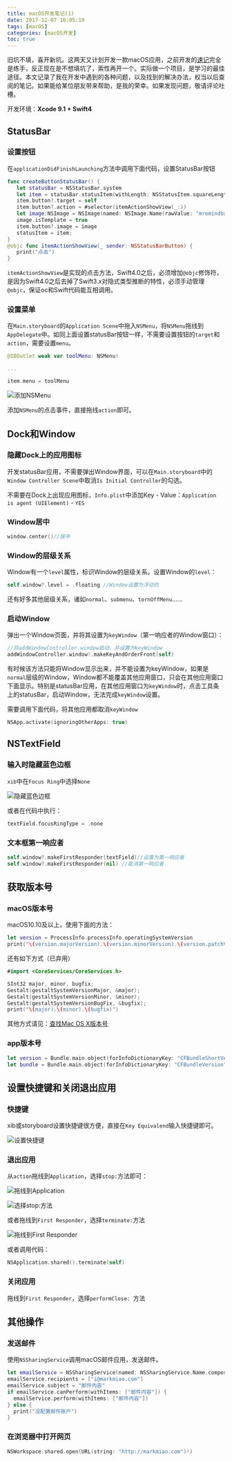 ```yaml
---
title: macOS开发笔记(1)
date: 2017-12-07 16:05:19
tags: [macOS]
categories: [macOS开发]
toc: true
---
```


旧坑不填，喜开新坑。这两天又计划开发一款macOS应用，之前开发的[速记](http://markmiao.com/2017/07/26/stenonote/)完全是练手，反正现在是不想填坑了，索性再开一个。实际做一个项目，是学习的最佳途径。本文记录了我在开发中遇到的各种问题，以及找到的解决办法，权当以后查阅的笔记。如果能给某位朋友带来帮助，是我的荣幸。如果发现问题，敬请评论吐槽。

<!-- more -->

开发环境：**Xcode 9.1 + Swift4**

## StatusBar

### 设置按钮

在`applicationDidFinishLaunching`方法中调用下面代码，设置StatusBar按钮

```Swift
func createButtonStatusBar() {
   let statusBar = NSStatusBar.system
   let item = statusBar.statusItem(withLength: NSStatusItem.squareLength)
   item.button?.target = self
   item.button?.action = #selector(itemActionShowView(_:))
   let image:NSImage = NSImage(named: NSImage.Name(rawValue: "mremindbaricon"))!
   image.isTemplate = true
   item.button?.image = image
   statusItem = item;
}
@objc func itemActionShowView(_ sender: NSStatusBarButton) {
   print("点击")
}
```

`itemActionShowView`是实现的点击方法，Swift4.0之后，必须增加`@objc`修饰符，是因为Swift4.0之后去掉了Swift3.x对隐式类型推断的特性，必须手动管理`@objc`，保证oc和Swift代码能互相调用。

### 设置菜单

在`Main.storyboard`的`Application Scene`中拖入`NSMenu`，将`NSMenu`拖线到`AppDelegate`中。如同上面设置statusBar按钮一样，不需要设置按钮的`target`和`action`，需要设置`menu`。

```Swift
@IBOutlet weak var toolMenu: NSMenu!

...

item.menu = toolMenu
```

![添加NSMenu](http://oalg33nuc.bkt.clouddn.com/2017-12-04-15-48-40.png)

添加`NSMenu`的点击事件，直接拖线`action`即可。

## Dock和Window

### 隐藏Dock上的应用图标

开发statusBar应用，不需要弹出Window界面，可以在`Main.storyboard`中的`Window Controller Scene`中取消`Is Initial Controller`的勾选。

不需要在Dock上出现应用图标，`Info.plist`中添加Key - Value：`Application is agent (UIElement)` - `YES`


### Window居中

```Swift
window.center()//居中
```

### Window的层级关系

Window有一个`level`属性，标识Window的层级关系。设置Window的`level`：

```Swift
self.window?.level = .floating //Window设置为浮动的
```

还有好多其他层级关系，诸如`normal`、`submenu`、`tornOffMenu`......

### 启动Window

弹出一个Window页面，并将其设置为`keyWindow`（第一响应者的Window窗口）：

```Swift
//将addWindowController.window启动，并设置为keyWindow
addWindowController.window!.makeKeyAndOrderFront(self)
```

有时候该方法只能将Window显示出来，并不能设置为keyWindow，如果是`normal`层级的Window，Window都不能覆盖其他应用窗口，只会在其他应用窗口下面显示。特别是statusBar应用，在其他应用窗口为`keyWindow`时，点击工具条上的statusBar，启动Window，无法完成`keyWindow`设置。

需要调用下面代码，将其他应用都取消`keyWindow`

```Swift
NSApp.activate(ignoringOtherApps: true)
```

## NSTextField

### 输入时隐藏蓝色边框

`xib`中在`Focus Ring`中选择`None`

![隐藏蓝色边框](http://oalg33nuc.bkt.clouddn.com/2017-12-05-10-45-36.png)

或者在代码中执行：

```Swift
textField.focusRingType = .none
```

### 文本框第一响应者

```Swift
self.window?.makeFirstResponder(textField)//设置为第一响应者
self.window?.makeFirstResponder(nil) //取消第一响应者
```

## 获取版本号

### macOS版本号

macOS10.10及以上，使用下面的方法：

```Swift
let version = ProcessInfo.processInfo.operatingSystemVersion
print("\(version.majorVersion).\(version.minorVersion).\(version.patchVersion)")
```

还有如下方式（已弃用）

```Swift
#import <CoreServices/CoreServices.h>

SInt32 major, minor, bugfix;
Gestalt(gestaltSystemVersionMajor, &major);
Gestalt(gestaltSystemVersionMinor, &minor);
Gestalt(gestaltSystemVersionBugFix, &bugfix);
print("\(major).\(minor).\(bugfix)")
```

其他方式请见：[查找Mac OS X版本号](https://stackoverflow.com/questions/6492038/find-mac-os-x-version-number-in-objective-c)

### app版本号

```Swift
let version = Bundle.main.object(forInfoDictionaryKey: "CFBundleShortVersionString")
let bundle = Bundle.main.object(forInfoDictionaryKey: "CFBundleVersion")
```

## 设置快捷键和关闭退出应用

### 快捷键

xib或storyboard设置快捷键很方便，直接在`Key Equivalend`输入快捷键即可。

![设置快捷键](http://oalg33nuc.bkt.clouddn.com/2017-12-07-15-42-28.png)

### 退出应用

从`action`拖线到`Application`，选择`stop:`方法即可：

![拖线到Application](http://oalg33nuc.bkt.clouddn.com/WX20171207-154727.png)

![选择stop:方法](http://oalg33nuc.bkt.clouddn.com/2017-12-07-15-48-21.png)

或者拖线到`First Responder`，选择`terminate:`方法

![拖线到First Responder](http://oalg33nuc.bkt.clouddn.com/WX20171207-155548.png)

或者调用代码：

```Swift
NSApplication.shared().terminate(self)
```

### 关闭应用

拖线到`First Responder`，选择`performClose: `方法

## 其他操作

### 发送邮件

使用`NSSharingService`调用macOS邮件应用，发送邮件。

```Swift
let emailService = NSSharingService(named: NSSharingService.Name.composeEmail)!
emailService.recipients = ["i@markmiao.com"]
emailService.subject = "邮件内容"
if emailService.canPerform(withItems: ["邮件内容"]) {
  emailService.perform(withItems: ["邮件内容"])
} else {
  print("没配置邮件账户")
}
```

### 在浏览器中打开网页

```Swift
NSWorkspace.shared.open(URL(string: "http://markmiao.com")!)
```


